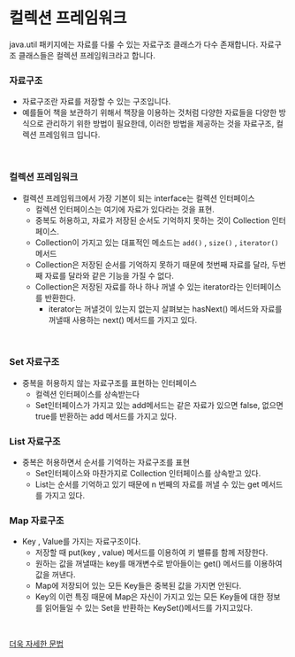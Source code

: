 # 컬렉션 프레임워크
java.util 패키지에는 자료를 다룰 수 있는 자료구조 클래스가 다수 존재합니다. 자료구조 클래스들은 컬렉션 프레임워크라고 합니다.  
  
### 자료구조
- 자료구조란 자료를 저장할 수 있는 구조입니다.
- 예를들어 책을 보관하기 위해서 책장을 이용하는 것처럼 다양한 자료들을 다양한 방식으로 관리하기 위한 방법이 필요한데, 이러한 방법을 제공하는 것을 자료구조, 컬렉션 프레임워크 입니다.

<br>

### 컬렉션 프레임워크
- 컬렉션 프레임워크에서 가장 기본이 되는 interface는 컬렉션 인터페이스
  - 컬렉션 인터페이스는 여기에 자료가 있다라는 것을 표현.
  - 중복도 허용하고, 자료가 저장된 순서도 기억하지 못하는 것이 Collection 인터페이스.
  - Collection이 가지고 있는 대표적인 메소드는 `add()` , `size()` , `iterator()` 메서드
  - Collection은 저장된 순서를 기억하지 못하기 때문에 첫번째 자료를 달라, 두번째 자료를 달라와 같은 기능을 가질 수 없다.
  - Collection은 저장된 자료를 하나 하나 꺼낼 수 있는 iterator라는 인터페이스를 반환한다.
    - iterator는 꺼낼것이 있는지 없는지 살펴보는 hasNext() 메서드와 자료를 꺼낼때 사용하는 next() 메서드를 가지고 있다.


<br>

### Set 자료구조
- 중복을 허용하지 않는 자료구조를 표현하는 인터페이스
  - 컬렉션 인터페이스를 상속받는다
  - Set인터페이스가 가지고 있는  add메서드는 같은 자료가 있으면 false, 없으면 true를 반환하는 add 메서드를 가지고 있다.

### List 자료구조
- 중복은 허용하면서 순서를 기억하는 자료구조를 표현
  - Set인터페이스와 마찬가지로 Collection 인터페이스를 상속받고 있다.
  - List는 순서를 기억하고 있기 때문에 n 번째의 자료를 꺼낼 수 있는 get 메서드를 가지고 있다.

### Map 자료구조
- Key , Value를 가지는 자료구조이다.
  - 저장할 때 put(key , value) 메서드를 이용하여 키 밸류를 함께 저장한다.
  - 원하는 값을 꺼낼때는 key를 매개변수로 받아들이는 get() 메서드를 이용하여 값을 꺼낸다.
  - Map에 저장되어 있는 모든 Key들은 중복된 값을 가지면 안된다.
  - Key의 이런 특징 때문에 Map은 자신이 가지고 있는 모든 Key들에 대한 정보를 읽어들일 수 있는 Set을 반환하는 KeySet()메서드를 가지고있다.
  

<br>
  
[더욱 자세한 문법](https://github.com/KIMHUEMANG/StudyJavaGrammers/tree/master/src/_CollectionFramwork)


